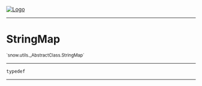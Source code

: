 
[![Logo](../../../../images/logo.png)](../../../../api/index.html)

---



<h1>StringMap</h1>
<small>`snow.utils._AbstractClass.StringMap`</small>



---

`typedef`

---

&nbsp;
&nbsp;

